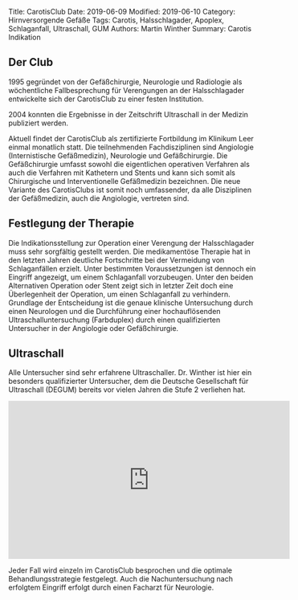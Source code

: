 Title: CarotisClub
Date: 2019-06-09
Modified: 2019-06-10
Category: Hirnversorgende Gefäße
Tags: Carotis, Halsschlagader, Apoplex, Schlaganfall, Ultraschall, GUM
Authors: Martin Winther
Summary: Carotis Indikation

## Der Club

1995 gegründet von der Gefäßchirurgie, Neurologie und Radiologie als
wöchentliche Fallbesprechung für Verengungen an der Halsschlagader
entwickelte sich der CarotisClub zu einer festen Institution. 

2004 konnten die Ergebnisse in der Zeitschrift Ultraschall in der Medizin publiziert werden.

Aktuell findet der CarotisClub als zertifizierte Fortbildung im Klinikum Leer einmal monatlich statt. 
Die teilnehmenden Fachdisziplinen sind Angiologie (Internistische Gefäßmedizin), Neurologie und Gefäßchirurgie. 
Die Gefäßchirurgie umfasst sowohl die eigentlichen operativen Verfahren als auch die Verfahren mit Kathetern und Stents und kann sich somit als Chirurgische und Interventionelle Gefäßmedizin bezeichnen. 
Die neue Variante des CarotisClubs ist somit noch umfassender, da alle Disziplinen der Gefäßmedizin, auch die Angiologie, vertreten sind. 

## Festlegung der Therapie

Die Indikationsstellung zur Operation einer Verengung der Halsschlagader muss sehr sorgfältig gestellt werden. 
Die medikamentöse Therapie hat in den letzten Jahren deutliche Fortschritte bei der Vermeidung von Schlaganfällen erzielt.
Unter bestimmten Voraussetzungen ist dennoch ein Eingriff angezeigt, um einem Schlaganfall vorzubeugen. 
Unter den beiden Alternativen Operation oder Stent zeigt sich in letzter Zeit doch eine Überlegenheit der Operation,
um einen Schlaganfall zu verhindern. 
Grundlage der Entscheidung ist die genaue klinische Untersuchung durch einen Neurologen und die Durchführung einer 
hochauflösenden Ultraschalluntersuchung (Farbduplex) durch einen qualifizierten Untersucher in der Angiologie oder Gefäßchirurgie. 

## Ultraschall

Alle Untersucher sind sehr erfahrene Ultraschaller. Dr. Winther ist hier ein besonders qualifizierter Untersucher, dem die Deutsche Gesellschaft für Ultraschall (DEGUM) bereits vor vielen Jahren die Stufe 2 verliehen hat. 

<iframe width="560" height="315" src="https://www.youtube.com/embed/WzySw7sTPKk" frameborder="0" allow="accelerometer; autoplay; encrypted-media; gyroscope; picture-in-picture" allowfullscreen></iframe>

Jeder Fall wird einzeln im CarotisClub besprochen und die optimale Behandlungsstrategie festgelegt. 
Auch die Nachuntersuchung nach erfolgtem Eingriff erfolgt durch einen Facharzt für Neurologie. 
